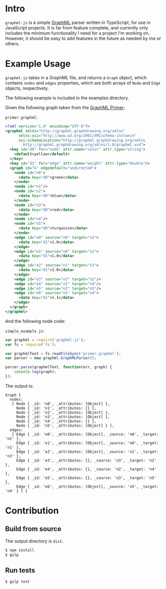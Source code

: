 # Intro

`graphml-js` is a simple [GraphML](http://graphml.graphdrawing.org/) parser written in TypeScript, for use in
JavaScript projects. It is far from feature complete, and currently only includes the
minimum functionality I need for a project I'm working on. However, it should be
easy to add features in the future as needed by me or others.

# Example Usage

`graphml-js` takes in a GraphML file, and returns a `Graph` object, which contains
`nodes` and `edges` properties, which are both arrays of `Node` and `Edge` objects,
respectively.

The following example is included in the examples directory.

Given the following graph taken from the [GraphML Primer](http://graphml.graphdrawing.org/primer/graphml-primer.html):

`primer.graphml`:
```xml
<?xml version="1.0" encoding="UTF-8"?>
<graphml xmlns="http://graphml.graphdrawing.org/xmlns"  
      xmlns:xsi="http://www.w3.org/2001/XMLSchema-instance"
      xsi:schemaLocation="http://graphml.graphdrawing.org/xmlns 
        http://graphml.graphdrawing.org/xmlns/1.0/graphml.xsd">
  <key id="d0" for="node" attr.name="color" attr.type="string">
    <default>yellow</default>
  </key>
  <key id="d1" for="edge" attr.name="weight" attr.type="double"/>
  <graph id="G" edgedefault="undirected">
    <node id="n0">
      <data key="d0">green</data>
    </node>
    <node id="n1"/>
    <node id="n2">
      <data key="d0">blue</data>
    </node>
    <node id="n3">
      <data key="d0">red</data>
    </node>
    <node id="n4"/>
    <node id="n5">
      <data key="d0">turquoise</data>
    </node>
    <edge id="e0" source="n0" target="n2">
      <data key="d1">1.0</data>
    </edge>
    <edge id="e1" source="n0" target="n1">
      <data key="d1">1.0</data>
    </edge>
    <edge id="e2" source="n1" target="n3">
      <data key="d1">2.0</data>
    </edge>
    <edge id="e3" source="n3" target="n2"/>
    <edge id="e4" source="n2" target="n4"/>
    <edge id="e5" source="n3" target="n5"/>
    <edge id="e6" source="n5" target="n4">
      <data key="d1">1.1</data>
    </edge>
  </graph>
</graphml>
```

And the following node code:

`simple_example.js`:
```javascript
var graphml = require('graphml-js');
var fs = require('fs');

var graphmlText = fs.readFileSync('primer.graphml');
var parser = new graphml.GraphMLParser();

parser.parse(graphmlText, function(err, graph) {
    console.log(graph);
});
```

The output is:

```
Graph {
  nodes: 
   [ Node { _id: 'n0', _attributes: [Object] },
     Node { _id: 'n1', _attributes: {} },
     Node { _id: 'n2', _attributes: [Object] },
     Node { _id: 'n3', _attributes: [Object] },
     Node { _id: 'n4', _attributes: {} },
     Node { _id: 'n5', _attributes: [Object] } ],
  edges: 
   [ Edge { _id: 'e0', _attributes: [Object], _source: 'n0', _target: 'n2' },
     Edge { _id: 'e1', _attributes: [Object], _source: 'n0', _target: 'n1' },
     Edge { _id: 'e2', _attributes: [Object], _source: 'n1', _target: 'n3' },
     Edge { _id: 'e3', _attributes: {}, _source: 'n3', _target: 'n2' },
     Edge { _id: 'e4', _attributes: {}, _source: 'n2', _target: 'n4' },
     Edge { _id: 'e5', _attributes: {}, _source: 'n3', _target: 'n5' },
     Edge { _id: 'e6', _attributes: [Object], _source: 'n5', _target: 'n4' } ] }
```

# Contribution

## Build from source
The output directory is `dist`.

```bash
$ npm install
$ gulp
```

## Run tests

```bash
$ gulp test
```

